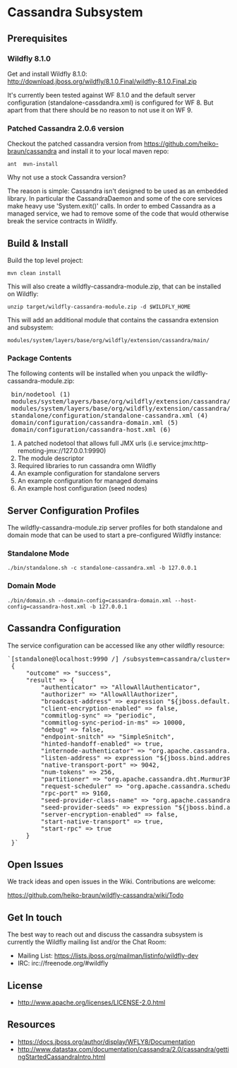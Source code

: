 

# Cassandra Subsystem

## Prerequisites

### Wildfly 8.1.0

Get and install Wildfly 8.1.0: http://download.jboss.org/wildfly/8.1.0.Final/wildfly-8.1.0.Final.zip

It's currently been tested against WF 8.1.0 and the default server configuration (standalone-cassdandra.xml) is configured for WF 8.
But apart from that there should be no reason to not use it on WF 9.

### Patched Cassandra 2.0.6 version
Checkout the patched cassandra version from https://github.com/heiko-braun/cassandra and install it to your local maven repo:

 `ant  mvn-install`

Why not use a stock Cassandra version?

The reason is simple: Cassandra isn't designed to be used as an embedded library.
In particular the CassandraDaemon and some of the core services make heavy use 'System.exit()' calls.
In order to embed Cassandra as a managed service, we had to remove some of the code
 that would otherwise break the service contracts in Wildlfy.


## Build & Install

Build the top level project:

`mvn clean install`

This will also create a wildfly-cassandra-module.zip, that can be installed on Wildfly:

`unzip target/wildfly-cassandra-module.zip -d $WILDFLY_HOME`

This will add an additional module that contains the cassandra extension and subsystem:

`modules/system/layers/base/org/wildfly/extension/cassandra/main/`

### Package Contents

The following contents will be installed when you unpack the wildfly-cassandra-module.zip:

<pre>
 bin/nodetool (1)
 modules/system/layers/base/org/wildfly/extension/cassandra/main/module.xml (2)
 modules/system/layers/base/org/wildfly/extension/cassandra/main/*.jar (3)
 standalone/configuration/standalone-cassandra.xml (4)
 domain/configuration/cassandra-domain.xml (5)
 domain/configuration/cassandra-host.xml (6)
</pre>

<ol>
    <li> A patched nodetool that allows full JMX urls (i.e service:jmx:http-remoting-jmx://127.0.0.1:9990)
    <li> The module descriptor
    <li> Required libraries to run cassandra omn Wildfly
    <li> An example configuration for standalone servers
    <li> An example configuration for managed domains
    <li> An example host configuration (seed nodes)
</ol>

## Server Configuration Profiles

The wildfly-cassandra-module.zip server profiles for both standalone and domain mode that can be used to start a pre-configured Wildfly instance:

### Standalone Mode

`./bin/standalone.sh -c standalone-cassandra.xml -b 127.0.0.1`

### Domain Mode

`./bin/domain.sh --domain-config=cassandra-domain.xml --host-config=cassandra-host.xml -b 127.0.0.1`

## Cassandra Configuration

The service configuration can be accessed like any other wildfly resource:

<pre>
`[standalone@localhost:9990 /] /subsystem=cassandra/cluster=WildflyCluster:read-resource
 {
     "outcome" => "success",
     "result" => {
         "authenticator" => "AllowAllAuthenticator",
         "authorizer" => "AllowAllAuthorizer",
         "broadcast-address" => expression "${jboss.default.multicast.address:230.0.0.4}",
         "client-encryption-enabled" => false,
         "commitlog-sync" => "periodic",
         "commitlog-sync-period-in-ms" => 10000,
         "debug" => false,
         "endpoint-snitch" => "SimpleSnitch",
         "hinted-handoff-enabled" => true,
         "internode-authenticator" => "org.apache.cassandra.auth.AllowAllInternodeAuthenticator",
         "listen-address" => expression "${jboss.bind.address:127.0.0.1}",
         "native-transport-port" => 9042,
         "num-tokens" => 256,
         "partitioner" => "org.apache.cassandra.dht.Murmur3Partitioner",
         "request-scheduler" => "org.apache.cassandra.scheduler.NoScheduler",
         "rpc-port" => 9160,
         "seed-provider-class-name" => "org.apache.cassandra.locator.SimpleSeedProvider",
         "seed-provider-seeds" => expression "${jboss.bind.address:127.0.0.1}",
         "server-encryption-enabled" => false,
         "start-native-transport" => true,
         "start-rpc" => true
     }
 }`
</pre>

## Open Issues

We track ideas and open issues in the Wiki. Contributions are welcome:

https://github.com/heiko-braun/wildfly-cassandra/wiki/Todo

## Get In touch

The best way to reach out and discuss the cassandra subsystem is currently the Wildfly mailing list and/or the Chat Room:

- Mailing List: https://lists.jboss.org/mailman/listinfo/wildfly-dev
- IRC: irc://freenode.org/#wildfly

## License

- http://www.apache.org/licenses/LICENSE-2.0.html

## Resources
- https://docs.jboss.org/author/display/WFLY8/Documentation
- http://www.datastax.com/documentation/cassandra/2.0/cassandra/gettingStartedCassandraIntro.html

